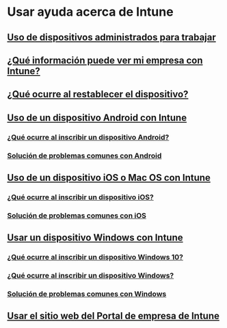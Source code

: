 # Usar ayuda acerca de Intune
## [Uso de dispositivos administrados para trabajar](use-managed-devices-to-get-work-done.md)
## [¿Qué información puede ver mi empresa con Intune?](what-info-can-your-company-see-when-you-enroll-your-device-in-intune.md)
## [¿Qué ocurre al restablecer el dispositivo?](what-happens-if-you-reset-your-device-cpwebsite.md)
## [Uso de un dispositivo Android con Intune](using-your-android-device-with-intune.md)
### [¿Qué ocurre al inscribir un dispositivo Android?](what-happens-if-you-install-the-company-portal-app-and-enroll-your-device-in-intune-android.md)
### [Solución de problemas comunes con Android](troubleshoot-your-device-android.md)
## [Uso de un dispositivo iOS o Mac OS con Intune](using-your-iOS-or-macOS-device-with-intune.md)
### [¿Qué ocurre al inscribir un dispositivo iOS?](what-happens-if-you-install-the-company-portal-app-and-enroll-your-device-in-intune-ios.md)
### [Solución de problemas comunes con iOS](troubleshoot-your-device-iOS.md)
## [Usar un dispositivo Windows con Intune](using-your-windows-device-with-intune.md)
### [¿Qué ocurre al inscribir un dispositivo Windows 10?](what-happens-if-you-install-the-company-portal-app-and-enroll-your-device-in-intune-windows10.md)
### [¿Qué ocurre al inscribir un dispositivo Windows?](what-happens-if-you-install-the-company-portal-app-and-enroll-your-device-in-intune-windows.md)
### [Solución de problemas comunes con Windows](troubleshoot-your-device-windows.md)
## [Usar el sitio web del Portal de empresa de Intune](using-the-intune-company-portal-website.md)
